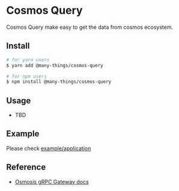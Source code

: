 # Cosmos Query

Cosmos Query make easy to get the data from cosmos ecosystem.

## Install

```bash
# for yarn users
$ yarn add @many-things/cosmos-query

# for npm users
$ npm install @many-things/cosmos-query
```

## Usage

- TBD

## Example

Please check [example/application](https://github.com/many-things/cosmos-query/tree/main/examples/application)


## Reference
- [Osmosis gRPC Gateway docs](https://lcd.osmosis.zone/swagger/#/)
